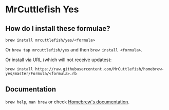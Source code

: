 # MrCuttlefish Yes

## How do I install these formulae?
`brew install mrcuttlefish/yes/<formula>`

Or `brew tap mrcuttlefish/yes` and then `brew install <formula>`.

Or install via URL (which will not receive updates):

```
brew install https://raw.githubusercontent.com/MrCuttlefish/homebrew-yes/master/Formula/<formula>.rb
```

## Documentation
`brew help`, `man brew` or check [Homebrew's documentation](https://docs.brew.sh).
